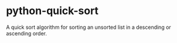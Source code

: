 # python-quick-sort
A quick sort algorithm for sorting an unsorted list in a descending or ascending order.
